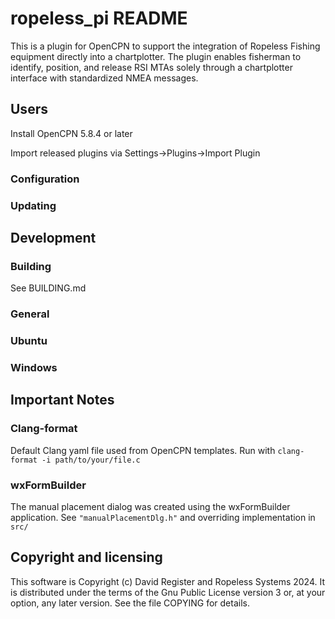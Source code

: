 # ropeless_pi README
This is a plugin for OpenCPN to support the integration of Ropeless Fishing equipment directly into a chartplotter. The plugin enables fisherman to identify, position, and release RSI MTAs solely through a chartplotter interface with standardized NMEA messages.

## Users

Install OpenCPN 5.8.4 or later

Import released plugins via Settings->Plugins->Import Plugin

### Configuration

### Updating

## Development

### Building

See BUILDING.md

### General

### Ubuntu

### Windows

## Important Notes

### Clang-format
Default Clang yaml file used from OpenCPN templates. Run with `clang-format -i path/to/your/file.c`

### wxFormBuilder
The manual placement dialog was created using the wxFormBuilder application. See `"manualPlacementDlg.h"` and overriding implementation in `src/`

## Copyright and licensing

This software is Copyright (c) David Register and Ropeless Systems 2024. It is distributed
under the terms of the Gnu Public License version 3 or, at your option,
any later version. See the file COPYING for details.
